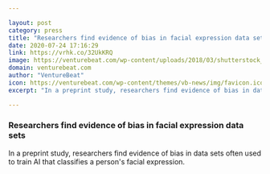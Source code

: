 ```yaml
---

layout: post
category: press
title: "Researchers find evidence of bias in facial expression data sets"
date: 2020-07-24 17:16:29
link: https://vrhk.co/32UkKRQ
image: https://venturebeat.com/wp-content/uploads/2018/03/shutterstock_731158624-e1576819636533.jpg?w=1200&strip=all
domain: venturebeat.com
author: "VentureBeat"
icon: https://venturebeat.com/wp-content/themes/vb-news/img/favicon.ico
excerpt: "In a preprint study, researchers find evidence of bias in data sets often used to train AI that classifies a person's facial expression."

---
```


### Researchers find evidence of bias in facial expression data sets

In a preprint study, researchers find evidence of bias in data sets often used to train AI that classifies a person's facial expression.